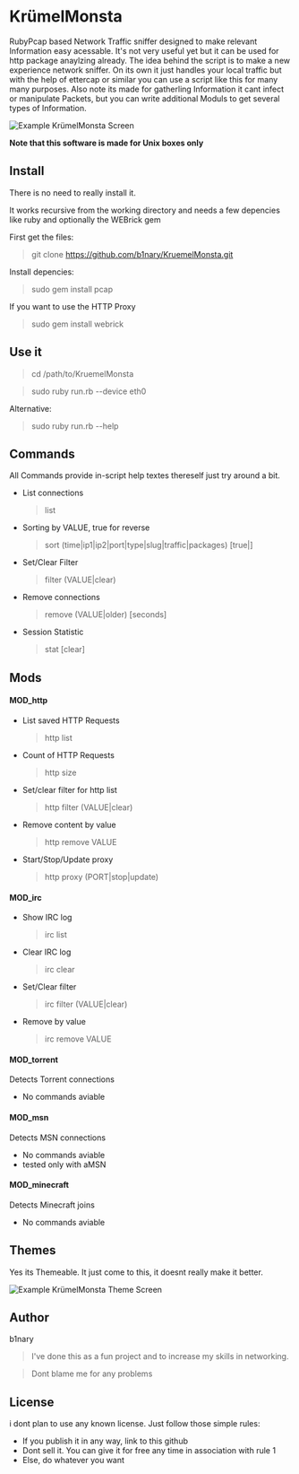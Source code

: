 KrümelMonsta
=============

RubyPcap based Network Traffic sniffer designed to make relevant Information easy acessable.
It's not very useful yet but it can be used for http package anaylzing already. The idea behind the script is to make a new experience network sniffer. On its own it just handles your local traffic but with the help of ettercap or similar you can use a script like this for many many purposes. Also note its made for gatherling Information it cant infect or manipulate Packets, but you can write additional Moduls to get several types of Information.

![Example KrümelMonsta Screen](http://i48.tinypic.com/2mhdenp.png)

**Note that this software is made for Unix boxes only**

## Install
There is no need to really install it.

It works recursive from the working directory and needs a few depencies like ruby and optionally the WEBrick gem

First get the files:

>  git clone https://github.com/b1nary/KruemelMonsta.git

Install depencies:

> sudo gem install pcap

If you want to use the HTTP Proxy

> sudo gem install webrick

## Use it

> cd /path/to/KruemelMonsta

> sudo ruby run.rb --device eth0

Alternative:

> sudo ruby run.rb --help

## Commands

All Commands provide in-script help textes thereself just try around a bit.

*  List connections

   > list
*  Sorting by VALUE, true for reverse

   > sort (time|ip1|ip2|port|type|slug|traffic|packages) [true|]
*  Set/Clear Filter

   > filter (VALUE|clear)
*  Remove connections

   > remove (VALUE|older) [seconds]

*  Session Statistic

   > stat [clear]

## Mods

#### MOD_http

*  List saved HTTP Requests
 
   > http list

*  Count of HTTP Requests

   > http size

*  Set/clear filter for http list

   > http filter (VALUE|clear)

*  Remove content by value

   > http remove VALUE

*  Start/Stop/Update proxy

   > http proxy (PORT|stop|update)

#### MOD_irc

*  Show IRC log

   > irc list
*  Clear IRC log

   > irc clear
*  Set/Clear filter

   > irc filter (VALUE|clear)
*  Remove by value

   > irc remove VALUE

#### MOD_torrent
Detects Torrent connections

*  No commands aviable

#### MOD_msn
Detects MSN connections

*  No commands aviable
*  tested only with aMSN

#### MOD_minecraft
Detects Minecraft joins

*  No commands aviable

## Themes
Yes its Themeable. It just come to this, it doesnt really make it better.

![Example KrümelMonsta Theme Screen](http://i50.tinypic.com/2lu8f8w.png)

## Author

b1nary

> I've done this as a fun project and to increase my skills in networking.

> Dont blame me for any problems

## License

i dont plan to use any known license. Just follow those simple rules:

*  If you publish it in any way, link to this github
*  Dont sell it. You can give it for free any time in association with rule 1
*  Else, do whatever you want
